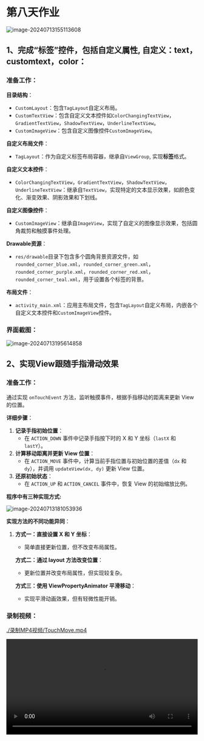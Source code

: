 # 第八天作业

![image-20240713155113608](https://cdn.jsdelivr.net/gh/kennems/blog-image/image-20240713155113608.png)

## 1、完成“标签”控件，包括自定义属性, 自定义：text，customtext，color：

### **准备工作**：

**目录结构**：

- `CustomLayout`：包含`TagLayout`自定义布局。
- `CustomTextView`：包含自定义文本控件如`ColorChangingTextView`，`GradientTextView`，`ShadowTextView`，`UnderlineTextView`。
- `CustomImageView`：包含自定义图像控件`CustomImageView`。

**自定义布局文件**：

- `TagLayout`：作为自定义标签布局容器，继承自`ViewGroup`, 实现**标签**格式。

**自定义文本控件**：

- `ColorChangingTextView`，`GradientTextView`，`ShadowTextView`，`UnderlineTextView`：继承自`TextView`，实现特定的文本显示效果，如颜色变化、渐变效果、阴影效果和下划线。

**自定义图像控件**：

- `CustomImageView`：继承自`ImageView`，实现了自定义的图像显示效果，包括圆角裁剪和触摸事件处理。

**Drawable资源**：

- `res/drawable`目录下包含多个圆角背景资源文件，如`rounded_corner_blue.xml`，`rounded_corner_green.xml`，`rounded_corner_purple.xml`，`rounded_corner_red.xml`，`rounded_corner_teal.xml`，用于设置各个标签的背景。

**布局文件**：

- `activity_main.xml`：应用主布局文件，包含`TagLayout`自定义布局，内嵌各个自定义文本控件和`CustomImageView`控件。

### 界面截图：

![image-20240713195614858](https://cdn.jsdelivr.net/gh/kennems/blog-image/image-20240713195614858.png)

## 2、实现View跟随手指滑动效果

### **准备工作**：

通过实现 `onTouchEvent` 方法，监听触摸事件，根据手指移动的距离来更新 View 的位置。

**详细步骤**：

1. **记录手指初始位置**：
   - 在 `ACTION_DOWN` 事件中记录手指按下时的 X 和 Y 坐标（`lastX` 和 `lastY`）。
2. **计算移动距离并更新 View 位置**：
   - 在 `ACTION_MOVE` 事件中，计算当前手指位置与初始位置的差值（`dx` 和 `dy`），并调用 `updateView(dx, dy)` 更新 View 位置。
3. **还原初始状态**：
   - 在 `ACTION_UP` 和 `ACTION_CANCEL` 事件中，恢复 View 的初始缩放比例。

**程序中有三种实现方式:**

![image-20240713181053936](https://cdn.jsdelivr.net/gh/kennems/blog-image/image-20240713181053936.png)

**实现方法的不同功能异同**：

1. **方式一：直接设置 X 和 Y 坐标**：

   - 简单直接更新位置，但不改变布局属性。

   **方式二：通过 layout 方法改变位置**：

   - 更新位置并改变布局属性，但实现较复杂。

   **方式三：使用 ViewPropertyAnimator 平滑移动**：

   - 实现平滑动画效果，但有轻微性能开销。

### **录制视频**：

[./录制MP4视频/TouchMove.mp4](./录制MP4视频/TouchMove.mp4)

<video src="./录制MP4视频/TouchMove.mp4" controls style="width: 100%; height: auto;"></video>

